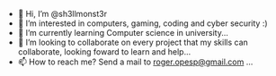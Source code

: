- 👋 Hi, I’m @sh3llmonst3r
- 👀 I’m interested in computers, gaming, coding and cyber security :)
- 🌱 I’m currently learning Computer science in university...
- 💞️ I’m looking to collaborate on every project that my skills can collaborate, looking foward to learn and help...
- 📫 How to reach me? Send a mail to roger.opesp@gmail.com ...

<!---
sh3llmonst3r/sh3llmonst3r is a ✨ special ✨ repository because its `README.md` (this file) appears on your GitHub profile.
You can click the Preview link to take a look at your changes.
--->

